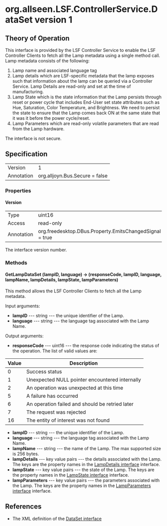 # org.allseen.LSF.ControllerService.DataSet version 1


## Theory of Operation
This interface is provided by the LSF Controller Service to enable the LSF Controller
Clients to fetch all the Lamp metadata using a single method call. Lamp metadata 
consists of the following:

1. Lamp name and associated language tag
2. Lamp details which are LSF-specific metadata that the lamp exposes such that information 
about the lamp can be queried via a Controller Service.  Lamp Details are read-only 
and set at the time of manufacturing.  
3. Lamp State which is the state information that the Lamp persists through reset or power 
cycle that includes End-User set state attributes such as Hue, Saturation, Color Temperature, 
and Brightness. We need to persist the state to ensure that the Lamp comes back ON at the
same state that it was it before the power cycle/reset.
4. Lamp Parameters which are read-only volatile parameters that are read from the Lamp hardware.



The interface is not secure.

## Specification

|              |       				|
|--------------|--------------------------------|
| Version      | 1     				|
| Annotation   | org.alljoyn.Bus.Secure = false |

### Properties

#### Version

|            |                                                          |
|------------|----------------------------------------------------------|
| Type       | uint16                                                   |
| Access     | read-only                                                |
| Annotation | org.freedesktop.DBus.Property.EmitsChangedSignal = true	|

The interface version number.

### Methods

#### GetLampDataSet (lampID, language) -> (responseCode, lampID, language, lampName, lampDetails, lampState, lampParameters)

This method allows the LSF Controller Clients to fetch all the Lamp metadata. 

Input arguments:

  * **lampID** --- string --- the unique identifier of the Lamp.
  * **language** --- string --- the language tag associated with the Lamp Name.

Output arguments:

  * **responseCode** --- uint16 --- the response code indicating the status of the operation. The list of valid
    values are:

| Value | Description                                                       		|
|-------|-------------------------------------------------------------------------------|
| 0     | Success status                                                   		|
| 1     | Unexpected NULL pointer encountered internally                                |
| 2     | An operation was unexpected at this time                          		|
| 5     | A failure has occurred                                            		|
| 6     | An operation failed and should be retried later                   		|
| 7     | The request was rejected                                          		|
| 16    | The entity of interest was not found                   			|

  * **lampID** --- string --- the unique identifier of the Lamp.
  * **language** --- string --- the language tag associated with the Lamp Name.
  * **lampName** --- string --- the name of the Lamp. The max supported size is 256 bytes. 
  * **lampDetails** --- key value pairs --- the details associated with the Lamp. The keys are 
                                            the property names in the [LampDetails interface](LampDetails-v1.xml) 
                                            interface.
  * **lampState** --- key value pairs --- the state of the Lamp. The keys are the property names in the 
                                          [LampState interface](LampState-v1.xml) interface. 
  * **lampParameters** --- key value pairs --- the parameters associated with the Lamp. The keys are the property 
                                               names in the [LampParameters interface](LampParameters-v1.xml) interface.

## References

  * The XML definition of the [DataSet interface](DataSet-v1.xml)

